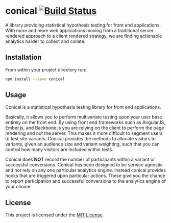 # conical [![Build Status](https://travis-ci.com/tomasbasham/conical.svg?branch=master)](https://travis-ci.com/tomasbasham/conical)

A library providing statistical hypothesis testing for front end applications.
With more and more web applications moving from a traditional server rendered
approach to a client rendered strategy, we are finding actionable analytics
harder to collect and collate.

## Installation

From within your project directory run:

```bash
npm install --save conical
```

## Usage

Conical is a statistical hypothesis testing library for front end applications.

Basically, it allows you to perform multivariate testing upon your user base
entirely on the front end. By using front end frameworks such as AngularJS,
Ember.js, and Backbone.js you are relying on the client to perform the page
rendering and not the server. This makes it more difficult to segment users to
test site variants. Conical provides the methods to allocate visitors to
variants, given an audience size and variant weighting, such that you can
control how many visitors are included within tests.

Conical does **NOT** record the number of participants within a variant or
successful conversions. Conical has been designed to be service agnostic and
not rely on any one particular analytics engine. Instead conical provides hooks
that are triggered upon particular actions. These give you the chance to report
participation and successful conversions to the analytics engine of your
choice.

## License

This project is licensed under the [MIT License](LICENSE.md).
